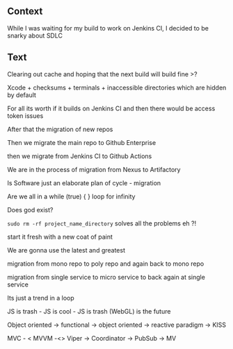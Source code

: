 
## Context

While I was waiting for my build to work on Jenkins CI, I decided to be snarky about SDLC

## Text

Clearing out cache and hoping that the next build will build fine >?

Xcode + checksums + terminals + inaccessible directories which are hidden by default

For all its worth if it builds on Jenkins CI and then there would be access token issues

After that the migration of new repos

Then we migrate the main repo to Github Enterprise

then we migrate from Jenkins CI to Github Actions

We are in the process of migration from Nexus to Artifactory

Is Software just an elaborate plan of cycle - migration

Are we all in a while (true) { } loop for infinity

Does god exist?

`sudo rm -rf project_name_directory` solves all the problems eh ?!

start it fresh with a new coat of paint

We are gonna use the latest and greatest

migration from mono repo to poly repo and again back to mono repo

migration from single service to micro service to back again at single service

Its just a trend in a loop

JS is trash - JS is cool - JS is trash (WebGL) is the future

Object oriented -> functional -> object oriented -> reactive paradigm -> KISS

MVC - < MVVM -<> Viper -> Coordinator -> PubSub -> MV
